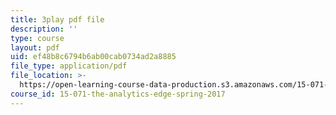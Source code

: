 ```yaml
---
title: 3play pdf file
description: ''
type: course
layout: pdf
uid: ef48b8c6794b6ab00cab0734ad2a8885
file_type: application/pdf
file_location: >-
  https://open-learning-course-data-production.s3.amazonaws.com/15-071-the-analytics-edge-spring-2017/ef48b8c6794b6ab00cab0734ad2a8885_o5bqy_5T07Y.pdf
course_id: 15-071-the-analytics-edge-spring-2017
---
```

